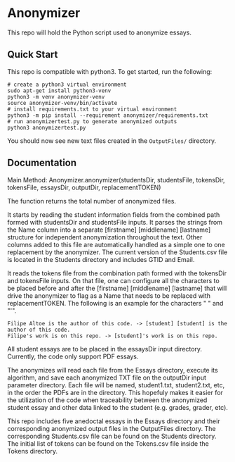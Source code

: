 # Anonymizer

This repo will hold the Python script used to anonymize essays. 

## Quick Start

This repo is compatible with python3. To get started, run the following:

```python3
# create a python3 virtual environment
sudo apt-get install python3-venv
python3 -m venv anonymizer-venv
source anonymizer-venv/bin/activate
# install requirements.txt to your virtual environment
python3 -m pip install --requirement anonymizer/requirements.txt
# run anonymizertest.py to generate anonymized outputs
python3 anonymizertest.py
```

You should now see new text files created in the `OutputFiles/` directory.

## Documentation

Main Method:
Anonymizer.anonymizer(studentsDir, studentsFile, tokensDir, tokensFile, essaysDir, outputDir, replacementTOKEN)

The function returns the total number of anonymized files.

It starts by reading the student information fields from the combined path formed with studentsDir and studentsFile inputs. It parses the strings from the Name column into a separate [firstname] [middlename] [lastname] structure for independent anonymization throughout the text. Other columns added to this file are automatically handled as a simple one to one replacement by the anonymizer. The current version of the Students.csv file is located in the Students directory and includes GTID and Email.

It reads the tokens file from the combination path formed with the tokensDir and tokensFile inputs. On that file, one can configure all the characters to be placed before and after the [firstname] [middlename] [lastname] that will drive the anonymizer to flag as a Name that needs to be replaced with replacementTOKEN. The following is an example for the characters " " and "'". 

    Filipe Altoe is the author of this code. -> [student] [student] is the author of this code.
    Filipe's work is on this repo. -> [student]'s work is on this repo.

All student essays are to be placed in the essaysDir input directory. Currently, the code only support PDF essays.

The anonymizes will read each file from the Essays directory, execute its algorithm, and save each anonymized TXT file on the outputDir input parameter directory. Each file will be named, student1.txt, student2.txt, etc, in the order the PDFs are in the directory. This hopefuly makes it easier for the utilization of the code when traceability between the anonymized student essay and other data linked to the student (e.g. grades, grader, etc).

This repo includes five anedoctal essays in the Essays directory and their corresponding anonymized output files in the OutputFiles directory. The corresponding Students.csv file can be found on the Students directory. The initial list of tokens can be found on the Tokens.csv file inside the Tokens directory.
